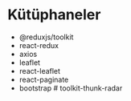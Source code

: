 # Kütüphaneler

- @reduxjs/toolkit
- react-redux
- axios
- leaflet
- react-leaflet
- react-paginate
- bootstrap
#   t o o l k i t - t h u n k - r a d a r  
 